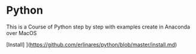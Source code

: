 # Python
This is a Course of Python step by step with examples create in Anaconda over MacOS

[Install] ](https://github.com/erlinares/python/blob/master/install.md)
